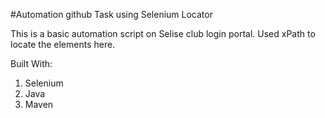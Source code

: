 #Automation github Task using Selenium Locator

This is a basic automation script on Selise club login portal. Used xPath to locate the elements here.

Built With: 
1. Selenium
2. Java
3. Maven
